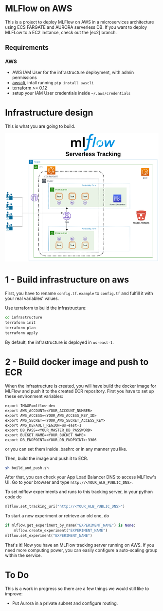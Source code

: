 # MLFlow on AWS

This is a project to deploy MLFlow on AWS in a microservices architecture using ECS FARGATE and AURORA serverless DB. If you want to deploy MLFLow to a EC2 instance, check out the [ec2] branch.

## Requirements

### AWS
* AWS IAM User for the infrastructure deployment, with admin permissions
* [awscli](https://aws.amazon.com/cli/), intall running `pip install awscli`
* [terraform >= 0.12](https://www.terraform.io/downloads.html)
* setup your IAM User credentials inside `~/.aws/credentials`

# Infrastructure design

This is what you are going to build.

![](img/MLFlow_Designs_Serverless_MLFlow.png)

# 1 - Build infrastructure on aws

First, you have to rename `config.tf.example` to `config.tf` and fulfill it with your real variables' values.

Use terraform to build the infrastructure:

```bash
cd infrastructure
terraform init
terraform plan
terraform apply
```

By default, the infrastructure is deployed in `us-east-1`.

# 2 - Build docker image and push to ECR

When the infrastructure is created, you will have build the docker image for MLFlow and push it to the created ECR repository. First you have to set up these environment variables:

```
export IMAGE=mlflow-dev
export AWS_ACCOUNT=<YOUR_ACCOUNT_NUMBER>
export AWS_ACCESS=<YOUR_AWS_ACCESS_KEY_ID>
export AWS_SECRET=<YOUR_AWS_SECRET_ACCESS_KEY>
export AWS_DEFAULT_REGION=us-east-1
export DB_PASS=<YOUR_MASTER_DB_PASSWORD>
export BUCKET_NAME=<YOUR_BUCKET_NAME>
export DB_ENDPOINT=<YOUR_DB_ENDPOINT>:3306
```

or you can set them inside .bashrc or in any manner you like.

Then, build the image and push it to ECR.

```bash
sh build_and_push.sh
```

After that, you can check your App Load Balancer DNS to access MLFlow's UI. Go to your browser and type `http://<YOUR_ALB_PUBLIC_DNS>`. 

To set mlflow experiments and runs to this tracking server, in your python code do

```python
mlflow.set_tracking_uri("http://<YOUR_ALB_PUBLIC_DNS>")
```

To start a new experiment or retrieve an old one, do

```python
if mlflow.get_experiment_by_name("EXPERIMENT_NAME") is None:
    mlflow.create_experiment("EXPERIMENT_NAME")
mlflow.set_experiment("EXPERIMENT_NAME")
```

That's it! Now you have an MLFlow tracking server running on AWS. If you need more computing power, you can easily configure a auto-scaling group within the service. 

# To Do

This is a work in progress so there are a few things we would still like to improve:

- Put Aurora in a private subnet and configure routing.
